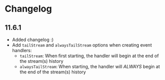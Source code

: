 # Changelog

## 11.6.1

- Added changelog :)
- Add `tailStream` and `alwaysTailStream` options when creating event handlers:
  - `tailStream`: When first starting, the handler will begin at the end of the stream(s) history
  - `alwaysTailStream`: When starting, the handler will _ALWAYS_ begin at the end of the stream(s) history

